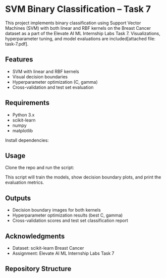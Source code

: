 # SVM Binary Classification – Task 7

This project implements binary classification using Support Vector Machines (SVM) with both linear and RBF kernels on the Breast Cancer dataset as a part of the Elevate AI ML Internship Labs Task 7. Visualizations, hyperparameter tuning, and model evaluations are included[attached file: task-7.pdf].

## Features

- SVM with linear and RBF kernels  
- Visual decision boundaries  
- Hyperparameter optimization (C, gamma)  
- Cross-validation and test set evaluation  

## Requirements

- Python 3.x  
- scikit-learn  
- numpy  
- matplotlib  

Install dependencies:

## Usage

Clone the repo and run the script:

This script will train the models, show decision boundary plots, and print the evaluation metrics.

## Outputs

- Decision boundary images for both kernels  
- Hyperparameter optimization results (best C, gamma)  
- Cross-validation scores and test set classification report  

## Acknowledgments

- Dataset: scikit-learn Breast Cancer  
- Assignment: Elevate AI ML Internship Labs Task 7
## Repository Structure

